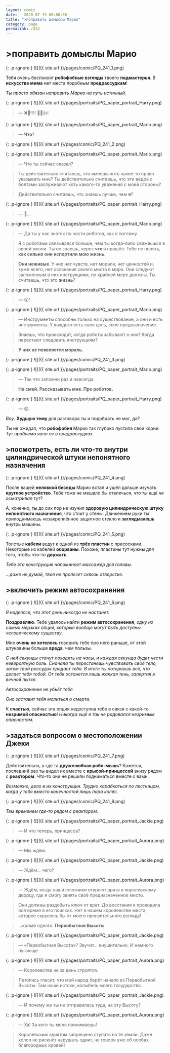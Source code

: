 ```yaml
---
layout: comic
date:   2020-07-19 00:00:00 
title: ">поправить домыслы Марио"
category: page
permalink: /242
---
```

# >поправить домыслы Марио

{: .p-ignore }
![]({{ site.url }}/pages/comic/PQ_241_1.png)

Тебя очень беспокоят <strong>робофобные взгляды</strong> твоего <strong>подмастерья</strong>. В <strong>искусстве мима</strong> нет места подобным <strong>предрассудкам</strong>! 

<em>Ты просто обязан направить Марио на путь истинный.</em>

{: .p-ignore }
![]({{ site.url }}/pages/portraits/PQ_paper_portrait_Harry.png)

<blockquote>— ❌🤖👎! 🙂🤖👍!</blockquote>

{: .p-ignore }
![]({{ site.url }}/pages/portraits/PQ_paper_portrait_Mario.png)

<blockquote>— <strong>Что</strong>?</blockquote>

{: .p-ignore }
![]({{ site.url }}/pages/comic/PQ_241_2.png)

{: .p-ignore }
![]({{ site.url }}/pages/portraits/PQ_paper_portrait_Mario.png)

<blockquote>— Что ты сейчас сказал?</blockquote>

<blockquote>Ты действительно считаешь, что имеешь хоть какое-то право указывать мне? Ты действительно считаешь, что эти вёдра с болтами заслуживают хоть какого-то уважения с моей стороны?</blockquote>

<blockquote>Действительно считаешь, что знаешь лучше, чем <strong>я</strong>?</blockquote>

{: .p-ignore }
![]({{ site.url }}/pages/portraits/PQ_paper_portrait_Harry.png)

<blockquote>— 😬...</blockquote>

{: .p-ignore }
![]({{ site.url }}/pages/portraits/PQ_paper_portrait_Mario.png)

<blockquote>— Да ты у нас знаток по части роботов, как я погляжу.</blockquote>

<blockquote>Я с роботами связывался больше, чем ты когда-либо свяжешься в своей жизни. Ты не знаешь, через <strong>что </strong>я прошёл. Тебе не понять, <strong>как сильно они испортили мою жизнь</strong>.</blockquote>

<blockquote><strong>Они неживые</strong>. У них нет чувств, нет морали, нет ценностей и, хуже всего, нет осознания своего места в мире. Они следуют заложенным в них инструкциям, по крайней мере должны. Ты считаешь, что это <strong>жизнь</strong>?</blockquote>

{: .p-ignore }
![]({{ site.url }}/pages/portraits/PQ_paper_portrait_Harry.png)

<blockquote>— 😮!</blockquote>

{: .p-ignore }
![]({{ site.url }}/pages/portraits/PQ_paper_portrait_Mario.png)

<blockquote>— Инструменты способны только на существование, а они и есть инструменты. У каждого есть своя цель, своё предназначение.</blockquote>

<blockquote>Знаешь, что происходит, когда роботы забывают о них? Когда перестают следовать инструкциям?</blockquote>

<blockquote><strong>У них не появляется мораль</strong>.</blockquote>

{: .p-ignore }
![]({{ site.url }}/pages/comic/PQ_241_3.png)

{: .p-ignore }
![]({{ site.url }}/pages/portraits/PQ_paper_portrait_Mario.png)

<blockquote>— Так что запомни раз и навсегда.</blockquote>

<blockquote><strong>Не смей. Рассказывать мне. Про роботов.</strong></blockquote>

{: .p-ignore }
![]({{ site.url }}/pages/portraits/PQ_paper_portrait_Harry.png)

<blockquote>— 😧.</blockquote>

<em>Вау</em>. <strong>Худшую тему </strong>для разговора ты и подобрать не мог, да? 

Ты не ожидал, что <strong>робофобия </strong>Марио так глубоко пустила свои корни. <em>Тут проблема явно не в предрассудках.</em>

## >посмотреть, есть ли что-то внутри цилиндрической штуки непонятного назначения

{: .p-ignore }
![]({{ site.url }}/pages/comic/PQ_241_4.png)

После вашей <strong>неловкой беседы</strong> Марио встал и ушёл дальше изучать <strong>круглое устройство</strong>. Тебе тоже не мешало бы отвлечься, <em>что ты ещё не осматривал тут</em>?

А, конечно, ты до сих пор не изучил <strong>здоровую цилиндрическую штуку непонятного назначения</strong>, что стоит у стены. Движением руки ты приподнимаешь незакреплённое защитное стекло и <strong>заглядываешь </strong>внутрь машины.

{: .p-ignore }
![]({{ site.url }}/pages/comic/PQ_241_5.png)

Толстые <strong>кабели </strong>ведут к одной из <strong>трёх пластин</strong> с присосками. Некоторые из кабелей <strong>оборваны</strong>. Похоже, пластины тут нужны для того, чтобы что-то <strong>держать</strong>.

<em>Тебе эта конструкция напоминает массажёр для головы.</em>

<em>…даже не думай, твоя не пролезет сквозь отверстие.</em>

## >включить режим автосохранения

{: .p-ignore }
![]({{ site.url }}/pages/comic/PQ_241_6.png)

<em>Я надеялся, что этот день никогда не настанет.</em>

<strong>Поздравляю</strong>. Тебе удалось найти <strong>режим автосохранения</strong>, <em>одну из самых мерзких опций, которые вообще могут быть доступны человеческому существу</em>.

Мне <strong>очень не хотелось</strong> говорить тебе про него раньше, от этой штуковины больше <strong>вреда</strong>, чем пользы.

<em>С ней секунды станут походить на часы, и каждая секунда будет нести невероятную боль. Сначала ты перестанешь чувствовать своё тело, затем твой рассудок предаст тебя. В итоге ты потеряешь всё, что делает тебя тобой. От тебя останется лишь жалкая тень, запертая в вечной пытке.</em>

<em>Автосохранение не убьёт тебя. </em>

<em>Оно заставит тебя молиться о смерти.</em>

К <strong>счастью</strong>, сейчас эта опция недоступна тебе в связи с какой-то <strong>незримой опасностью</strong>! <em>Никогда ещё я так не радовался незримым опасностям.</em>

## >задаться вопросом о местоположении Джеки

{: .p-ignore }
![]({{ site.url }}/pages/comic/PQ_241_7.png)

Действительно, а где та <strong>дружелюбная робо-мышь</strong>? Кажется, последний раз ты видел их вместе с <strong>крысой-принцессой</strong> внизу рядом с <strong>реактором</strong>. Что-то они не решили подниматься вместе с вами.

<em>Возможно, дело в их конструкции. Трудно карабкаться по лестницам, когда у тебя вместо конечностей лишь пара колёс.</em>

{: .p-ignore }
![]({{ site.url }}/pages/comic/PQ_241_8.png)

<em>Тем временем где-то рядом с реактором.</em>

{: .p-ignore }
![]({{ site.url }}/pages/portraits/PQ_paper_portrait_Jackie.png)

<blockquote>— И что теперь, принцесса?</blockquote>

{: .p-ignore }
![]({{ site.url }}/pages/portraits/PQ_paper_portrait_Aurora.png)

<blockquote>— Мы ждём.</blockquote>

{: .p-ignore }
![]({{ site.url }}/pages/portraits/PQ_paper_portrait_Jackie.png)

<blockquote>— Ждём... чего?</blockquote>

{: .p-ignore }
![]({{ site.url }}/pages/portraits/PQ_paper_portrait_Aurora.png)

<blockquote>— Ждём, когда наши союзники откроют врата к королевскому дворцу, где я смогу занять своё предназначенное место.</blockquote>

<blockquote>Они должны раздобыть ключ от врат. До восстания я проводила всё время в его поисках. Нет в нашем королевстве места, которое скрылось бы от моего пронзительного взгляда!</blockquote>

<blockquote>…кроме одного. <strong>Первобытной Высоты</strong>.</blockquote>

{: .p-ignore }
![]({{ site.url }}/pages/portraits/PQ_paper_portrait_Jackie.png)

<blockquote>— «Первобытная Высота»? Звучит… внушительно. И немного пугающе.</blockquote>

{: .p-ignore }
![]({{ site.url }}/pages/portraits/PQ_paper_portrait_Aurora.png)

<blockquote>— Королевства не за день строятся. </blockquote>

<blockquote> Летопись гласит, что мой народ берёт начало из Первобытной Высоты. Там наши истоки, колыбель моего государства.</blockquote>

{: .p-ignore }
![]({{ site.url }}/pages/portraits/PQ_paper_portrait_Jackie.png)

<blockquote>— И почему же ты не отправилась туда, на эту Высоту?</blockquote>

{: .p-ignore }
![]({{ site.url }}/pages/portraits/PQ_paper_portrait_Aurora.png)

<blockquote>— Ха! За кого ты меня принимаешь! </blockquote>

<blockquote>Королевским эдиктом запрещено ступать на те земли. Даже холоп не рискнёт нарушать эдикт, не говоря уже об особах благородных кровей!</blockquote>
